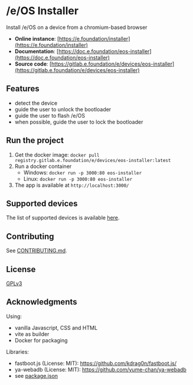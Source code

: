 # /e/OS Installer

Install /e/OS on a device from a chromium-based browser

- **Online instance**: [https://e.foundation/installer](https://e.foundation/installer)
- **Documentation**: [https://doc.e.foundation/eos-installer](https://doc.e.foundation/eos-installer)
- **Source code**: [https://gitlab.e.foundation/e/devices/eos-installer](https://gitlab.e.foundation/e/devices/eos-installer)

## Features

- detect the device
- guide the user to unlock the bootloader
- guide the user to flash /e/OS
- when possible, guide the user to lock the bootloader

## Run the project

1. Get the docker image: `docker pull registry.gitlab.e.foundation/e/devices/eos-installer:latest`
2. Run a docker container
    - Windows: `docker run -p 3000:80 eos-installer`
    - Linux: `docker run -p 3000:80 eos-installer`
3. The app is available at `http://localhost:3000/`

## Supported devices

The list of supported devices is available [here](https://gitlab.e.foundation/e/devices/eos-installer/-/tree/main/app/public/resources).

## Contributing

See [CONTRIBUTING.md](CONTRIBUTING.md).

## License

[GPLv3](https://gitlab.e.foundation/e/devices/web-easy-installer/-/blob/main/LICENSE)

## Acknowledgments

Using:
- vanilla Javascript, CSS and HTML
- vite as builder
- Docker for packaging

Libraries:
- fastboot.js (License: MIT): https://github.com/kdrag0n/fastboot.js/ 
- ya-webadb (License: MIT): https://github.com/yume-chan/ya-webadb
- see [package.json](https://gitlab.e.foundation/e/devices/eos-installer/-/blob/main/app/package.json)
